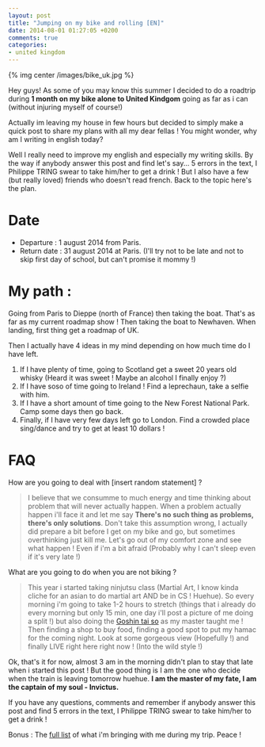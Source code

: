 ```yaml
---
layout: post
title: "Jumping on my bike and rolling [EN]"
date: 2014-08-01 01:27:05 +0200
comments: true
categories: 
- united kingdom
---
```


{% img center /images/bike_uk.jpg %}

Hey guys! As some of you may know this summer I decided to do a roadtrip during **1 month on my bike alone to United Kindgom** going as far as i can (without injuring myself of course!)

<!-- more -->

Actually im leaving my house in few hours but decided to simply make a quick post to share my plans with all my dear fellas ! You might wonder, why am I writing in english today?

Well I really need to improve my english and especially my writing skills. By the way if anybody answer this post and find let's say... 5 errors in the text, I Philippe TRING swear to take him/her to get a drink ! But I also have a few (but really loved) friends who doesn't read french. Back to the topic here's the plan.

# Date

* Departure : 1 august 2014 from Paris.
* Return date : 31 august 2014 at Paris. (I'll try not to be late and not to skip first day of school, but can't promise it mommy !)

# My path :

Going from Paris to Dieppe (north of France) then taking the boat. That's as far as my current roadmap show ! Then taking the boat to Newhaven. When landing, first thing get a roadmap of UK.

Then I actually have 4 ideas in my mind depending on how much time do I have left.

1. If I have plenty of time, going to Scotland get a sweet 20 years old whisky (Heard it was sweet ! Maybe an alcohol I finally enjoy ?)
2. If I have soso of time going to Ireland ! Find a leprechaun, take a selfie with him.
3. If I have a short amount of time going to the New Forest National Park. Camp some days then go back.
4. Finally, if I have very few days left go to London. Find a crowded place sing/dance and try to get at least 10 dollars !

# FAQ

How are you going to deal with [insert random statement] ?

> I believe that we consumme to much energy and time thinking about problem that will never actually happen. When a problem actually happen i'll face it and let me say **There's no such thing as problems, there's only solutions**. Don't take this assumption wrong, I actually did prepare a bit before I get on my bike and go, but sometimes overthinking just kill me. Let's go out of my comfort zone and see what happen ! Even if i'm a bit afraid (Probably why I can't sleep even if it's very late !)

What are you going to do when you are not biking ?

> This year i started taking ninjutsu class (Martial Art, I know kinda cliche for an asian to do martial art AND be in CS ! Huehue). So every morning i'm going to take 1-2 hours to stretch (things that i already do every morning but only 15 min, one day i'll post a picture of me doing a split !) but also doing the [Goshin tai so](http://lmgtfy.com/?q=goshin+tai+so) as my master taught me ! <br> Then finding a shop to buy food, finding a good spot to put my hamac for the coming night. Look at some gorgeous view (Hopefully !) and finally LIVE right here right now ! (Into the wild style !)

Ok, that's it for now, almost 3 am in the morning didn't plan to stay that late when i started this post ! But the good thing is I am the one who decide when the train is leaving tomorrow huehue. **I am the master of my fate, I am the captain of my soul - Invictus.**

If you have any questions, comments and remember if anybody answer this post and find 5 errors in the text, I Philippe TRING swear to take him/her to get a drink !

Bonus : The [full list](/blog/2014/08/01/liste-pour-une-balade-en-velo/) of what i'm bringing with me during my trip. Peace ! 